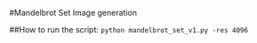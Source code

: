 #Mandelbrot Set Image generation

##How to run the script:
``
python mandelbrot_set_v1.py -res 4096 
``
